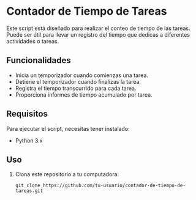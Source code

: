 # Contador de Tiempo de Tareas

Este script está diseñado para realizar el conteo de tiempo de las tareas. Puede ser útil para llevar un registro del tiempo que dedicas a diferentes actividades o tareas.

## Funcionalidades

- Inicia un temporizador cuando comienzas una tarea.
- Detiene el temporizador cuando finalizas la tarea.
- Registra el tiempo transcurrido para cada tarea.
- Proporciona informes de tiempo acumulado por tarea.

## Requisitos

Para ejecutar el script, necesitas tener instalado:

- Python 3.x

## Uso

1. Clona este repositorio a tu computadora:

   ```shell
   git clone https://github.com/tu-usuario/contador-de-tiempo-de-tareas.git

